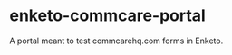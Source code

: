 enketo-commcare-portal
======================

A portal meant to test commcarehq.com forms in Enketo. 
